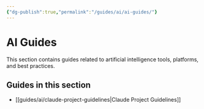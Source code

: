 ```yaml
---
{"dg-publish":true,"permalink":"/guides/ai/ai-guides/"}
---
```



# AI Guides

This section contains guides related to artificial intelligence tools, platforms, and best practices.

## Guides in this section

- [[guides/ai/claude-project-guidelines\|Claude Project Guidelines]]
